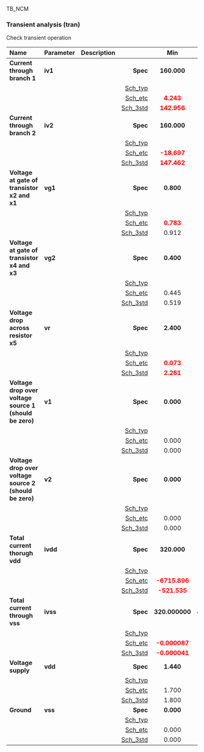 TB_NCM

### Transient analysis (tran)

Check transient operation



|**Name**|**Parameter**|**Description**| |**Min**|**Typ**|**Max**| Unit|
|:---|:---|:---|---:|:---:|:---:|:---:| ---:|
|**Current through branch 1**|**iv1** || **Spec**  | **160.000** | **200.000** | **240.000** | **nA** |
| | | |<a href='results/tran_Sch_typical.html'>Sch_typ</a>| | <span style='color:red'>**132.733**</span> |  | |
| | | |<a href='results/tran_Sch_etc.html'>Sch_etc</a>|<span style='color:red'>**4.243**</span> | <span style='color:red'>**304.360**</span> | <span style='color:red'>**2388.955**</span> | |
| | | |<a href='results/tran_Sch_mc.html'>Sch_3std</a>|<span style='color:red'>**142.956**</span> | 196.852 | <span style='color:red'>**250.748**</span> | |
|**Current through branch 2**|**iv2** || **Spec**  | **160.000** | **200.000** | **240.000** | **nA** |
| | | |<a href='results/tran_Sch_typical.html'>Sch_typ</a>| | <span style='color:red'>**143.766**</span> |  | |
| | | |<a href='results/tran_Sch_etc.html'>Sch_etc</a>|<span style='color:red'>**-18.697**</span> | <span style='color:red'>**343.451**</span> | <span style='color:red'>**4231.700**</span> | |
| | | |<a href='results/tran_Sch_mc.html'>Sch_3std</a>|<span style='color:red'>**147.462**</span> | 174.867 | 202.273 | |
|**Voltage at gate of transistor x2 and x1**|**vg1** || **Spec**  | **0.800** | **1.000** | **1.200** | **V** |
| | | |<a href='results/tran_Sch_typical.html'>Sch_typ</a>| | 0.922 |  | |
| | | |<a href='results/tran_Sch_etc.html'>Sch_etc</a>|<span style='color:red'>**0.783**</span> | 0.930 | 1.090 | |
| | | |<a href='results/tran_Sch_mc.html'>Sch_3std</a>|0.912 | 0.919 | 0.925 | |
|**Voltage at gate of transistor x4 and x3**|**vg2** || **Spec**  | **0.400** | **0.500** | **0.600** | **V** |
| | | |<a href='results/tran_Sch_typical.html'>Sch_typ</a>| | 0.510 |  | |
| | | |<a href='results/tran_Sch_etc.html'>Sch_etc</a>|0.445 | 0.534 | <span style='color:red'>**0.642**</span> | |
| | | |<a href='results/tran_Sch_mc.html'>Sch_3std</a>|0.519 | 0.524 | 0.529 | |
|**Voltage drop across resistor x5**|**vr** || **Spec**  | **2.400** | **3.000** | **3.600** | **mV** |
| | | |<a href='results/tran_Sch_typical.html'>Sch_typ</a>| | <span style='color:red'>**2.088**</span> |  | |
| | | |<a href='results/tran_Sch_etc.html'>Sch_etc</a>|<span style='color:red'>**0.073**</span> | <span style='color:red'>**5.419**</span> | <span style='color:red'>**34.894**</span> | |
| | | |<a href='results/tran_Sch_mc.html'>Sch_3std</a>|<span style='color:red'>**2.261**</span> | 3.089 | <span style='color:red'>**3.917**</span> | |
|**Voltage drop over voltage source 1 (should be zero)**|**v1** || **Spec**  | **0.000** | **0.000** | **0.000** | **V** |
| | | |<a href='results/tran_Sch_typical.html'>Sch_typ</a>| | 0.000 |  | |
| | | |<a href='results/tran_Sch_etc.html'>Sch_etc</a>|0.000 | 0.000 | 0.000 | |
| | | |<a href='results/tran_Sch_mc.html'>Sch_3std</a>|0.000 | 0.000 | 0.000 | |
|**Voltage drop over voltage source 2 (should be zero)**|**v2** || **Spec**  | **0.000** | **0.000** | **0.000** | **V** |
| | | |<a href='results/tran_Sch_typical.html'>Sch_typ</a>| | 0.000 |  | |
| | | |<a href='results/tran_Sch_etc.html'>Sch_etc</a>|0.000 | 0.000 | 0.000 | |
| | | |<a href='results/tran_Sch_mc.html'>Sch_3std</a>|0.000 | 0.000 | 0.000 | |
|**Total current thorugh vdd**|**ivdd** || **Spec**  | **320.000** | **400.000** | **480.000** | **nA** |
| | | |<a href='results/tran_Sch_typical.html'>Sch_typ</a>| | <span style='color:red'>**-260.303**</span> |  | |
| | | |<a href='results/tran_Sch_etc.html'>Sch_etc</a>|<span style='color:red'>**-6715.896**</span> | <span style='color:red'>**-651.987**</span> | <span style='color:red'>**64.182**</span> | |
| | | |<a href='results/tran_Sch_mc.html'>Sch_3std</a>|<span style='color:red'>**-521.535**</span> | <span style='color:red'>**-472.681**</span> | <span style='color:red'>**-423.827**</span> | |
|**Total current through vss**|**ivss** || **Spec**  | **320.000000** | **400.000000** | **480.000000** | **nA** |
| | | |<a href='results/tran_Sch_typical.html'>Sch_typ</a>| | <span style='color:red'>**0.000020**</span> |  | |
| | | |<a href='results/tran_Sch_etc.html'>Sch_etc</a>|<span style='color:red'>**-0.000087**</span> | <span style='color:red'>**-0.000017**</span> | <span style='color:red'>**0.000019**</span> | |
| | | |<a href='results/tran_Sch_mc.html'>Sch_3std</a>|<span style='color:red'>**-0.000041**</span> | <span style='color:red'>**0.000004**</span> | <span style='color:red'>**0.000049**</span> | |
|**Voltage supply**|**vdd** || **Spec**  | **1.440** | **1.800** | **2.160** | **V** |
| | | |<a href='results/tran_Sch_typical.html'>Sch_typ</a>| | 1.800 |  | |
| | | |<a href='results/tran_Sch_etc.html'>Sch_etc</a>|1.700 | 1.800 | 1.900 | |
| | | |<a href='results/tran_Sch_mc.html'>Sch_3std</a>|1.800 | 1.800 | 1.800 | |
|**Ground**|**vss** || **Spec**  | **0.000** | **0.000** | **0.000** | **V** |
| | | |<a href='results/tran_Sch_typical.html'>Sch_typ</a>| | 0.000 |  | |
| | | |<a href='results/tran_Sch_etc.html'>Sch_etc</a>|0.000 | 0.000 | 0.000 | |
| | | |<a href='results/tran_Sch_mc.html'>Sch_3std</a>|0.000 | 0.000 | 0.000 | |

